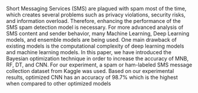 Short Messaging Services (SMS) are plagued with spam most of the time, which creates several problems such as privacy violations, security risks, and information overload. Therefore, enhancing the performance of the SMS spam detection model is necessary. For more advanced analysis of SMS content and sender behavior, many Machine Learning, Deep Learning models, and ensemble models are being used. One main drawback of existing models is the computational complexity of deep learning models and machine learning models. In this paper, we have introduced the Bayesian optimization technique in order to increase the accuracy of MNB, RF, DT, and CNN. For our experiment, a spam or ham-labeled SMS message collection dataset from Kaggle was used. Based on our experimental results, optimized CNN has an accuracy of 98.7% which is the highest when compared to other optimized models
